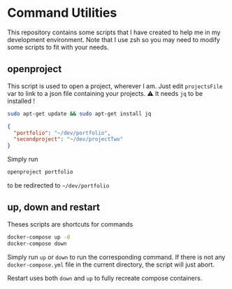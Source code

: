 # Command Utilities
This repository contains some scripts that I have created to help me in my development environment. Note that I use zsh so you may need to modify some scripts to fit with your needs.

## openproject
This script is used to open a project, wherever I am. Just edit ``projectsFile`` var to link to a json file containing your projects.
⚠️ It needs ``jq`` to be installed ! 
```bash
sudo apt-get update && sudo apt-get install jq
```

```json
{
  "portfolio": "~/dev/portfolio",
  "secondproject": "~/dev/projectTwo"
}
```

Simply run 
```bash
openproject portfolio
```
to be redirected to ``~/dev/portfolio``


## up, down and restart
Theses scripts are shortcuts for commands 
```bash
docker-compose up -d
docker-compose down
```
Simply run ``up`` or ``down`` to run the corresponding command.
If there is not any ``docker-compose.yml`` file in the current directory, the script will just abort.

Restart uses both ``down`` and ``up`` to fully recreate compose containers.
